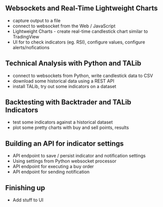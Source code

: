 
 ## Websockets and Real-Time Lightweight Charts
 
* capture output to a file
* connect to websocket from the Web / JavaScript
* Lightweight Charts - create real-time candlestick chart similar to TradingView
* UI for to check indicators (eg. RSI), configure values, configure alerts/nofications

## Technical Analysis with Python and TALib

* connect to websockets from Python, write candlestick data to CSV 
* download some historical data using a REST API
* install TALib, try out some indicators on a dataset

## Backtesting with Backtrader and TALib Indicators

* test some indicators against a historical dataset
* plot some pretty charts with buy and sell points, results

## Building an API for indicator settings

* API endpoint to save / persist indicator and notification settings
* Using settings from Python websocket processor
* API endpoint for executing a buy order
* API endpoint for sending notification

## Finishing up

* Add stuff to UI

